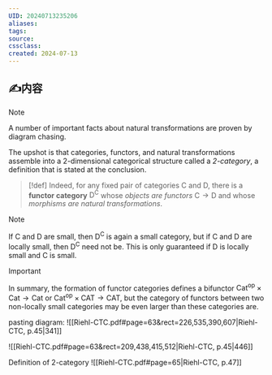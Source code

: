 ```yaml
---
UID: 20240713235206 
aliases: 
tags: 
source: 
cssclass: 
created: 2024-07-13
---
```


## ✍内容
> [!NOTE]
> A number of important facts about natural transformations are proven by diagram chasing.

The upshot is that categories, functors, and natural transformations assemble into a 2-dimensional categorical structure called a *2-category*, a definition that is stated at the conclusion.
> [!def]
> Indeed, for any fixed pair of categories $\displaystyle \mathrm{C}$ and $\displaystyle \mathrm{D}$, there is a **functor category** $\displaystyle \mathrm{D}^{\mathrm{C}}$ whose *objects are functors* $\displaystyle \mathrm{C}\to \mathrm{D}$ and whose *morphisms are natural transformations*.


> [!NOTE]
> If $\displaystyle \mathrm{C}$ and $\displaystyle \mathrm{D}$ are small, then $\displaystyle \mathrm{D}^{\mathrm{C}}$ is again a small category, but if $\displaystyle \mathrm{C}$ and $\displaystyle \mathrm{D}$ are locally small, then $\displaystyle \mathrm{D}^{\mathrm{C}}$ need not be. This is only guaranteed if $\displaystyle \mathrm{D}$ is locally small and $\displaystyle \mathrm{C}$ is small.


> [!IMPORTANT]
> In summary, the formation of functor categories defines a bifunctor $\displaystyle\text{Cat}^{\text{op}}\times\text{Cat}\to\text{Cat}$ or $\displaystyle\text{Cat}^{\text{op}}\times\text{CAT}\to\text{CAT}$, but the category of functors between two non-locally small categories may be even larger than these categories are.
> 


pasting diagram:
![[Riehl-CTC.pdf#page=63&rect=226,535,390,607|Riehl-CTC, p.45|341]]

![[Riehl-CTC.pdf#page=63&rect=209,438,415,512|Riehl-CTC, p.45|446]]

Definition of 2-category
![[Riehl-CTC.pdf#page=65|Riehl-CTC, p.47]]


